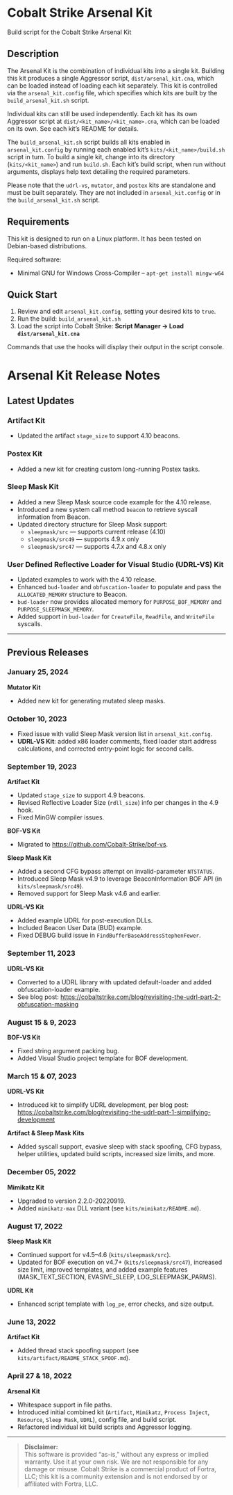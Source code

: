 # Cobalt Strike Arsenal Kit

Build script for the Cobalt Strike Arsenal Kit

## Description

The Arsenal Kit is the combination of individual kits into a single kit.
Building this kit produces a single Aggressor script, `dist/arsenal_kit.cna`, which can be loaded instead of loading each kit separately. This kit is controlled via the `arsenal_kit.config` file, which specifies which kits are built by the `build_arsenal_kit.sh` script.

Individual kits can still be used independently. Each kit has its own Aggressor script at `dist/<kit_name>/<kit_name>.cna`, which can be loaded on its own. See each kit’s README for details.

The `build_arsenal_kit.sh` script builds all kits enabled in `arsenal_kit.config` by running each enabled kit’s `kits/<kit_name>/build.sh` script in turn. To build a single kit, change into its directory (`kits/<kit_name>`) and run `build.sh`. Each kit’s build script, when run without arguments, displays help text detailing the required parameters.

Please note that the `udrl-vs`, `mutator`, and `postex` kits are standalone and must be built separately. They are not included in `arsenal_kit.config` or in the `build_arsenal_kit.sh` script.

## Requirements

This kit is designed to run on a Linux platform. It has been tested on Debian-based distributions.

Required software:

* Minimal GNU for Windows Cross-Compiler – `apt-get install mingw-w64`

## Quick Start

1. Review and edit `arsenal_kit.config`, setting your desired kits to `true`.
2. Run the build: `build_arsenal_kit.sh`
3. Load the script into Cobalt Strike: **Script Manager → Load `dist/arsenal_kit.cna`**

Commands that use the hooks will display their output in the script console.

# Arsenal Kit Release Notes

## Latest Updates

### Artifact Kit
- Updated the artifact `stage_size` to support 4.10 beacons.

### Postex Kit
- Added a new kit for creating custom long-running Postex tasks.

### Sleep Mask Kit
- Added a new Sleep Mask source code example for the 4.10 release.  
- Introduced a new system call method `beacon` to retrieve syscall information from Beacon.  
- Updated directory structure for Sleep Mask support:  
  - `sleepmask/src` — supports current release (4.10)  
  - `sleepmask/src49` — supports 4.9.x only  
  - `sleepmask/src47` — supports 4.7.x and 4.8.x only  

### User Defined Reflective Loader for Visual Studio (UDRL-VS) Kit
- Updated examples to work with the 4.10 release.  
- Enhanced `bud-loader` and `obfuscation-loader` to populate and pass the `ALLOCATED_MEMORY` structure to Beacon.  
- `bud-loader` now provides allocated memory for `PURPOSE_BOF_MEMORY` and `PURPOSE_SLEEPMASK_MEMORY`.  
- Added support in `bud-loader` for `CreateFile`, `ReadFile`, and `WriteFile` syscalls.

---

## Previous Releases

### January 25, 2024
**Mutator Kit**  
- Added new kit for generating mutated sleep masks.

### October 10, 2023
- Fixed issue with valid Sleep Mask version list in `arsenal_kit.config`.  
- **UDRL-VS Kit**: added x86 loader comments, fixed loader start address calculations, and corrected entry-point logic for second calls.

### September 19, 2023
**Artifact Kit**  
- Updated `stage_size` to support 4.9 beacons.  
- Revised Reflective Loader Size (`rdll_size`) info per changes in the 4.9 hook.  
- Fixed MinGW compiler issues.  

**BOF-VS Kit**  
- Migrated to https://github.com/Cobalt-Strike/bof-vs.  

**Sleep Mask Kit**  
- Added a second CFG bypass attempt on invalid-parameter `NTSTATUS`.  
- Introduced Sleep Mask v4.9 to leverage BeaconInformation BOF API (in `kits/sleepmask/src49`).  
- Removed support for Sleep Mask v4.6 and earlier.  

**UDRL-VS Kit**  
- Added example UDRL for post-execution DLLs.  
- Included Beacon User Data (BUD) example.  
- Fixed DEBUG build issue in `FindBufferBaseAddressStephenFewer`.

### September 11, 2023
**UDRL-VS Kit**  
- Converted to a UDRL library with updated default-loader and added obfuscation-loader example.  
- See blog post: https://cobaltstrike.com/blog/revisiting-the-udrl-part-2-obfuscation-masking

### August 15 & 9, 2023
**BOF-VS Kit**  
- Fixed string argument packing bug.  
- Added Visual Studio project template for BOF development.

### March 15 & 07, 2023
**UDRL-VS Kit**  
- Introduced kit to simplify UDRL development, per blog post: https://cobaltstrike.com/blog/revisiting-the-udrl-part-1-simplifying-development  

**Artifact & Sleep Mask Kits**  
- Added syscall support, evasive sleep with stack spoofing, CFG bypass, helper utilities, updated build scripts, increased size limits, and more.

### December 05, 2022
**Mimikatz Kit**  
- Upgraded to version 2.2.0-20220919.  
- Added `mimikatz-max` DLL variant (see `kits/mimikatz/README.md`).

### August 17, 2022
**Sleep Mask Kit**  
- Continued support for v4.5–4.6 (`kits/sleepmask/src`).  
- Updated for BOF execution on v4.7+ (`kits/sleepmask/src47`), increased size limit, improved templates, and added example features (MASK_TEXT_SECTION, EVASIVE_SLEEP, LOG_SLEEPMASK_PARMS).

**UDRL Kit**  
- Enhanced script template with `log_pe`, error checks, and size output.

### June 13, 2022
**Artifact Kit**  
- Added thread stack spoofing support (see `kits/artifact/README_STACK_SPOOF.md`).

### April 27 & 18, 2022
**Arsenal Kit**  
- Whitespace support in file paths.  
- Introduced initial combined kit (`Artifact`, `Mimikatz`, `Process Inject`, `Resource`, `Sleep Mask`, `UDRL`), config file, and build script.  
- Refactored individual kit build scripts and Aggressor logging.

---

> **Disclaimer:**  
> This software is provided “as-is,” without any express or implied warranty. Use it at your own risk. We are not responsible for any damage or misuse. Cobalt Strike is a commercial product of Fortra, LLC; this kit is a community extension and is not endorsed by or affiliated with Fortra, LLC.

